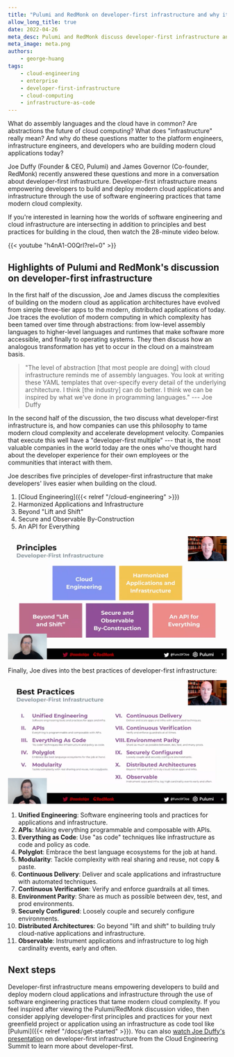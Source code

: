 ```yaml
---
title: "Pulumi and RedMonk on developer-first infrastructure and why it matters"
allow_long_title: true
date: 2022-04-26
meta_desc: Pulumi and RedMonk discuss developer-first infrastructure and how it empowers developers to build cloud applications through software engineering practices.
meta_image: meta.png
authors:
    - george-huang
tags:
    - cloud-engineering
    - enterprise
    - developer-first-infrastructure
    - cloud-computing
    - infrastructure-as-code
---
```


What do assembly languages and the cloud have in common? Are abstractions the future of cloud computing? What does "infrastructure" really mean? And why do these questions matter to the platform engineers, infrastructure engineers, and developers who are building modern cloud applications today?

Joe Duffy (Founder & CEO, Pulumi) and James Governor (Co-founder, RedMonk) recently answered these questions and more in a conversation about developer-first infrastructure. Developer-first infrastructure means empowering developers to build and deploy modern cloud applications and infrastructure through the use of software engineering practices that tame modern cloud complexity.

If you're interested in learning how the worlds of software engineering and cloud infrastructure are intersecting in addition to principles and best practices for building in the cloud, then watch the 28-minute video below.

{{< youtube "h4nA1-O0QrI?rel=0" >}}

## Highlights of Pulumi and RedMonk's discussion on developer-first infrastructure

In the first half of the discussion, Joe and James discuss the complexities of building on the modern cloud as application architectures have evolved from simple three-tier apps to the modern, distributed applications of today. Joe traces the evolution of modern computing in which complexity has been tamed over time through abstractions: from low-level assembly languages to higher-level languages and runtimes that make software more accessible, and finally to operating systems. They then discuss how an analogous transformation has yet to occur in the cloud on a mainstream basis.

>"The level of abstraction [that most people are doing] with cloud infrastructure reminds me of assembly languages. You look at writing these YAML templates that over-specify every detail of the underlying architecture. I think [the industry] can do better. I think we can be inspired by what we've done in programming languages." --- Joe Duffy

In the second half of the discussion, the two discuss what developer-first infrastructure is, and how companies can use this philosophy to tame modern cloud complexity and accelerate development velocity. Companies that execute this well have a "developer-first multiple" --- that is, the most valuable companies in the world today are the ones who've thought hard about the developer experience for their own employees or the communities that interact with them.

Joe describes five principles of developer-first infrastructure that make developers' lives easier when building on the cloud.

1. [Cloud Engineering]({{< relref "/cloud-engineering" >}})
1. Harmonized Applications and Infrastructure
1. Beyond "Lift and Shift"
1. Secure and Observable By-Construction
1. An API for Everything

![Principles of developer-first infrastructure](./developer-first-infra-principles.png)

Finally, Joe dives into the best practices of developer-first infrastructure:

![Best practices of developer-first infrastructure](./developer-first-infra-best-practices.png)

1. **Unified Engineering**: Software engineering tools and practices for applications and infrastructure.
1. **APIs**: Making everything programmable and composable with APIs.
1. **Everything as Code**: Use "as code" techniques like infrastructure as code and policy as code.
1. **Polyglot**: Embrace the best language ecosystems for the job at hand.
1. **Modularity**: Tackle complexity with real sharing and reuse, not copy & paste.
1. **Continuous Delivery**: Deliver and scale applications and infrastructure with automated techniques.
1. **Continuous Verification**: Verify and enforce guardrails at all times.
1. **Environment Parity**: Share as much as possible between dev, test, and prod environments.
1. **Securely Configured**: Loosely couple and securely configure environments.
1. **Distributed Architectures**: Go beyond "lift and shift" to building truly cloud-native applications and infrastructure.
1. **Observable**: Instrument applications and infrastructure to log high cardinality events, early and often.

## Next steps

Developer-first infrastructure means empowering developers to build and deploy modern cloud applications and infrastructure through the use of software engineering practices that tame modern cloud complexity. If you feel inspired after viewing the Pulumi/RedMonk discussion video, then consider applying developer-first principles and practices for your next greenfield project or application using an infrastructure as code tool like [Pulumi]({{< relref "/docs/get-started" >}}). You can also [watch Joe Duffy's presentation](https://www.youtube.com/watch?v=SQRM0r5U1js) on developer-first infrastructure from the Cloud Engineering Summit to learn more about developer-first.
